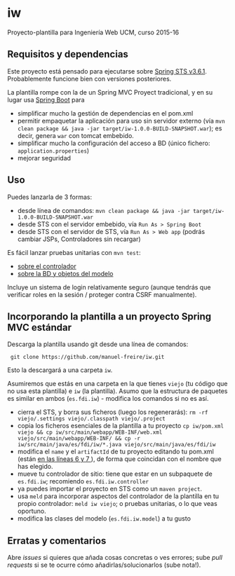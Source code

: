 iw
==

Proyecto-plantilla para Ingeniería Web UCM, curso 2015-16

## Requisitos y dependencias

Este proyecto está pensado para ejecutarse sobre [Spring STS v3.6.1](https://spring.io/tools/sts/legacy). Probablemente funcione bien con versiones posteriores.

La plantilla rompe con la de un Spring MVC Proyect tradicional, y en su lugar usa [Spring Boot](http://docs.spring.io/spring-boot/docs/current-SNAPSHOT/reference/htmlsingle/#getting-started) para 
- simplificar mucho la gestión de dependencias en el pom.xml
- permitir empaquetar la aplicación para uso sin servidor externo (vía `mvn clean package && java -jar target/iw-1.0.0-BUILD-SNAPSHOT.war`); es decir, genera `war` con tomcat embebido.
- simplificar mucho la configuración del acceso a BD (único fichero: `application.properties`)
- mejorar seguridad

## Uso

Puedes lanzarla de 3 formas:
- desde línea de comandos: `mvn clean package && java -jar target/iw-1.0.0-BUILD-SNAPSHOT.war`
- desde STS con el servidor embebido, vía `Run As > Spring Boot`
- desde STS con el servidor de STS, vía `Run As > Web app` (podrás cambiar JSPs, Controladores sin recargar)

Es fácil lanzar pruebas unitarias con `mvn test`:
- [sobre el controlador](https://github.com/manuel-freire/iw/blob/master/src/test/java/es/fdi/iw/model/SpringBootLauncherTests.java)
- [sobre la BD y objetos del modelo](https://github.com/manuel-freire/iw/blob/master/src/test/java/es/fdi/iw/model/UserTest.java)

Incluye un sistema de login relativamente seguro (aunque tendrás que verificar roles en la sesión / proteger contra CSRF manualmente).

## Incorporando la plantilla a un proyecto Spring MVC estándar

Descarga la plantilla usando git desde una línea de comandos:

     git clone https://github.com/manuel-freire/iw.git
     
Esto la descargará a una carpeta `iw`.

Asumiremos que estás en una carpeta en la que tienes `viejo` (tu código que no usa esta plantilla) e `iw` (la plantilla). Asumo que la estructura de paquetes es similar en ambos (`es.fdi.iw`) - modifica los comandos si no es así.
- cierra el STS, y borra sus ficheros (luego los regenerarás): `rm -rf viejo/.settings viejo/.classpath viejo/.project`
- copia los ficheros esenciales de la plantilla a tu proyecto `cp iw/pom.xml viejo && cp iw/src/main/webapp/WEB-INF/web.xml viejo/src/main/webapp/WEB-INF/ && cp -r iw/src/main/java/es/fdi/iw/*.java viejo/src/main/java/es/fdi/iw`
- modifica el `name` y el `artifactId` de tu proyecto editando tu pom.xml (están [en las líneas 6 y 7 ](https://github.com/manuel-freire/iw/blob/master/pom.xml#L6)), de forma que coincidan con el nombre que has elegido.
- mueve tu controlador de sitio: tiene que estar en un subpaquete de `es.fdi.iw`; recomiendo `es.fdi.iw.controller`
- ya puedes importar el proyecto en STS como un `maven project`.
- usa `meld` para incorporar aspectos del controlador de la plantilla en tu propio controlador: `meld iw viejo`; o pruebas unitarias, o lo que veas oportuno.
- modifica las clases del modelo (`es.fdi.iw.model`) a tu gusto

## Erratas y comentarios

Abre _issues_ si quieres que añada cosas concretas o ves errores; sube _pull requests_ si se te ocurre cómo añadirlas/solucionarlos (sube nota!).
